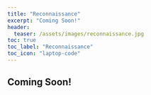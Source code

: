```yaml
---
title: "Reconnaissance"
excerpt: "Coming Soon!"
header:
  teaser: /assets/images/reconnaissance.jpg
toc: true
toc_label: "Reconnaissance"
toc_icon: "laptop-code"
---
```


## Coming Soon!